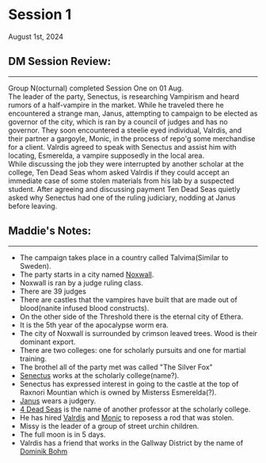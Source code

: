 # Session 1
August 1st, 2024

## DM Session Review:

---

Group N(octurnal) completed Session One on 01 Aug.<br>
The leader of the party, Senectus,  is researching Vampirism and heard rumors of a half-vampire in the market.  While he traveled there he encountered a strange man, Janus, attempting to campaign to be elected as governor of the city, which is ran by a council of judges and has no governor.  They soon encountered a steelie eyed individual, Valrdis,  and their partner a gargoyle, Monic, in the process of repo'g some merchandise for a client.  Valrdis agreed to speak with Senectus and assist him with locating, Esmerelda, a vampire supposedly in the local area.<br>
While discussing the job they were interrupted by another scholar at the college, Ten Dead Seas whom asked Valrdis if they could accept an immediate case of some stolen materials from his lab by a suspected student.  After agreeing and discussing payment Ten Dead Seas quietly asked why Senectus had one of the ruling judiciary, nodding at Janus before leaving.

## Maddie's Notes:

---

- The campaign takes place in a country called Talvima(Similar to Sweden).
- The party starts in a city named [Noxwall](https://half-guinea-press.github.io/Nocturnal_Campaign/places/Noxwall/).
- Noxwall is ran by a judge ruling class.
- There are 39 judges
- There are castles that the vampires have built that are made out of blood(nanite infused blood constructs).
- On the other side of the Threshold there is the eternal city of Ethera.
- It is the 5th year of the apocalypse worm era.
- The city of Noxwall is surrounded by crimson leaved trees. Wood is their dominant export.
- There are two colleges: one for scholarly pursuits and one for martial training.
- The brothel all of the party met was called "The Silver Fox"
- [Senectus](https://half-guinea-press.github.io/Nocturnal_Campaign/players/Senectus_Caruso/) works at the scholarly college(name?).
- Senectus has expressed interest in going to the castle at the top of Raxnori Mountian which is owned by Misterss Esmerelda(?).
- [Janus](https://half-guinea-press.github.io/Nocturnal_Campaign/players/Janus_Hindemith/) wears a judgery.
- [4 Dead Seas](https://half-guinea-press.github.io/Nocturnal_Campaign/people/Four%20Dead%20Seas/) is the name of another professor at the scholarly college.
- He has hired [Valrdis](https://half-guinea-press.github.io/Nocturnal_Campaign/players/Valdris_Fossic/) and [Monic](https://half-guinea-press.github.io/Nocturnal_Campaign/players/Monic/) to reposess a rod that was stolen.
- Missy is the leader of a group of street urchin children.
- The full moon is in 5 days.
- Valrdis has a friend that works in the Gallway District by the name of [Dominik Bohm](https://half-guinea-press.github.io/Nocturnal_Campaign/people/Dominik%20Bohm/)
